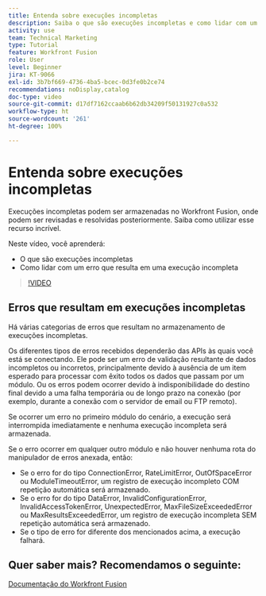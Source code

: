 ```yaml
---
title: Entenda sobre execuções incompletas
description: Saiba o que são execuções incompletas e como lidar com um erro que resulta em uma execução incompleta no  [!DNL Adobe Workfront Fusion].
activity: use
team: Technical Marketing
type: Tutorial
feature: Workfront Fusion
role: User
level: Beginner
jira: KT-9066
exl-id: 3b7bf669-4736-4ba5-bcec-0d3fe0b2ce74
recommendations: noDisplay,catalog
doc-type: video
source-git-commit: d17df7162ccaab6b62db34209f50131927c0a532
workflow-type: ht
source-wordcount: '261'
ht-degree: 100%

---
```


# Entenda sobre execuções incompletas

Execuções incompletas podem ser armazenadas no Workfront Fusion, onde podem ser revisadas e resolvidas posteriormente. Saiba como utilizar esse recurso incrível.

Neste vídeo, você aprenderá:

* O que são execuções incompletas
* Como lidar com um erro que resulta em uma execução incompleta

>[!VIDEO](https://video.tv.adobe.com/v/335307/?quality=12&learn=on&enablevpops)

## Erros que resultam em execuções incompletas

Há várias categorias de erros que resultam no armazenamento de execuções incompletas.

Os diferentes tipos de erros recebidos dependerão das APIs às quais você está se conectando. Ele pode ser um erro de validação resultante de dados incompletos ou incorretos, principalmente devido à ausência de um item esperado para processar com êxito todos os dados que passam por um módulo. Ou os erros podem ocorrer devido à indisponibilidade do destino final devido a uma falha temporária ou de longo prazo na conexão (por exemplo, durante a conexão com o servidor de email ou FTP remoto).

Se ocorrer um erro no primeiro módulo do cenário, a execução será interrompida imediatamente e nenhuma execução incompleta será armazenada.

Se o erro ocorrer em qualquer outro módulo e não houver nenhuma rota do manipulador de erros anexada, então:

* Se o erro for do tipo ConnectionError, RateLimitError, OutOfSpaceError ou ModuleTimeoutError, um registro de execução incompleto COM repetição automática será armazenado.
* Se o erro for do tipo DataError, InvalidConfigurationError, InvalidAccessTokenError, UnexpectedError, MaxFileSizeExceededError ou MaxResultsExceededError, um registro de execução incompleta SEM repetição automática será armazenado.
* Se o tipo de erro for diferente dos mencionados acima, a execução falhará.

## Quer saber mais? Recomendamos o seguinte:

[Documentação do Workfront Fusion](https://experienceleague.adobe.com/docs/workfront/using/adobe-workfront-fusion/workfront-fusion-2.html?lang=br)
